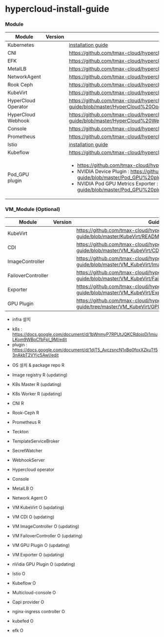 # hypercloud-install-guide

### Module

| Module | Version | Guide |
| ------ | ------ | ------ |
| Kubernetes | | [installation guide](https://github.com/tmax-cloud/hypercloud-install-guide/blob/master/Kubernetes/README.md) |
| CNI | | https://github.com/tmax-cloud/hypercloud-install-guide/tree/master/CNI |
| EFK | | https://github.com/tmax-cloud/hypercloud-install-guide/blob/master/EFK/README.md |
| MetalLB | | https://github.com/tmax-cloud/hypercloud-install-guide/tree/master/MetalLB |
| NetworkAgent | | https://github.com/tmax-cloud/hypercloud-install-guide/tree/master/NetworkAgent |
| Rook Ceph | | https://github.com/tmax-cloud/hypercloud-install-guide/blob/master/Rook%20Ceph/README.md |
| KubeVirt | | https://github.com/tmax-cloud/hypercloud-install-guide/blob/master/KubeVirt/README.md |
| HyperCloud Operator | | https://github.com/tmax-cloud/hypercloud-install-guide/blob/master/HyperCloud%20Operator/README.md |
| HyperCloud Webhook | | https://github.com/tmax-cloud/hypercloud-install-guide/blob/master/HyperCloud%20Webhook/README.md |
| Console | | https://github.com/tmax-cloud/hypercloud-install-guide/blob/master/Console/README.md |
| Prometheus | | https://github.com/tmax-cloud/hypercloud-install-guide/blob/master/Prometheus/README.md |
| Istio | | [installation guide](https://github.com/tmax-cloud/hypercloud-install-guide/blob/master/Istio/README.md) |
| Kubeflow | | https://github.com/tmax-cloud/hypercloud-install-guide/blob/master/Kubeflow/README.md |
| Pod_GPU plugin | | <ul><li>https://github.com/tmax-cloud/hypercloud-install-guide/tree/master/Pod_GPU%20plugin</li><li> NVIDIA Device Plugin : https://github.com/tmax-cloud/hypercloud-install-guide/blob/master/Pod_GPU%20plugin/NVIDIA%20Device%20Plugin/README.md</li><li> NVIDIA Pod GPU Metrics Exporter : https://github.com/tmax-cloud/hypercloud-install-guide/blob/master/Pod_GPU%20plugin/NVIDIA%20Pod%20GPU%20Metrics%20Exporter/README.md</li></ul> |

### VM_Module (Optional)
| Module | Version | Guide |
| ------ | ------ | ------ |
| KubeVirt | | https://github.com/tmax-cloud/hypercloud-install-guide/blob/master/KubeVirt/README.md |
| CDI | | https://github.com/tmax-cloud/hypercloud-install-guide/blob/master/VM_KubeVirt/CDI/README.md |
| ImageController | | https://github.com/tmax-cloud/hypercloud-install-guide/blob/master/VM_KubeVirt/Image%20Controller/README.md |
| FailoverController | | https://github.com/tmax-cloud/hypercloud-install-guide/blob/master/VM_KubeVirt/Failover%20Controller/README.md |
| Exporter | | https://github.com/tmax-cloud/hypercloud-install-guide/blob/master/VM_KubeVirt/Exporter/README.md |
| GPU Plugin | | https://github.com/tmax-cloud/hypercloud-install-guide/tree/master/VM_KubeVirt/GPU%20plugin |

* infra 설치
- k8s : https://docs.google.com/document/d/1bWnmyP7RPUtJQKCRdojoDj1miuLKom9WBoCfbFpI_9M/edit
- plugin : https://docs.google.com/document/d/1djT5_AvczsncN1xBq0foxXZkuTf53nAkbT2VYjc5AwI/edit

* OS 설치 & package repo    R
* Image registry            R (updating)
* K8s Master                R (updating)
* K8s Worker    R (updating)
* CNI           R
* Rook-Ceph     R
* Prometheus    R
* Teckton
* TemplateServiceBroker
* SecretWatcher
* WebhookServer
* Hypercloud operator
* Console

* MetalLB   O
* Network Agent O
* VM KubeVirt  O (updating)
* VM CDI       O (updating)
* VM ImageController   O (updating)
* VM FailoverController   O (updating)
* VM GPU Plugin O (updating)
* VM Exporter   O (updating)
* nVidia GPU Plugin   O (updating)
* Istio     O
* Kubeflow  O
* Multicloud-console  O
* Capi provider O
* nginx-ingress controller O
* kubefed O
* efk   O
